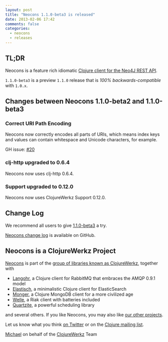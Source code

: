 ```yaml
---
layout: post
title: "Neocons 1.1.0-beta3 is released"
date: 2013-02-06 17:42
comments: false
categories:
  - neocons
  - releases
---
```

## TL;DR

Neocons is a feature rich idiomatic [Clojure client for the Neo4J REST API](http://clojureneo4j.info).

`1.1.0-beta3` is a preview `1.1.0` release that is *100% backwards-compatible* with `1.0.x`.



## Changes between Neocons 1.1.0-beta2 and 1.1.0-beta3

### Correct URI Path Encoding

Neocons now correctly encodes all parts of URIs, which means
index keys and values can contain whitespace and Unicode
characters, for example.

GH issue: [#20](https://github.com/michaelklishin/neocons/issues/20)

### clj-http upgraded to 0.6.4

Neocons now uses clj-http 0.6.4.

### Support upgraded to 0.12.0

Neocons now uses ClojureWerkz Support 0.12.0.



## Change Log

We recommend all users to give [1.1.0-beta3](https://clojars.org/clojurewerkz/neocons/versions/1.1.0-beta3) a try.

[Neocons change log](https://github.com/michaelklishin/neocons/blob/master/ChangeLog.md) is available on GitHub.



## Neocons is a ClojureWerkz Project

[Neocons](http://clojureneo4j.info) is part of the [group of libraries known as ClojureWerkz](http://clojurewerkz.org), together with

 * [Langohr](http://clojurerabbitmq.info), a Clojure client for RabbitMQ that embraces the AMQP 0.9.1 model
 * [Elastisch](http://clojureelasticsearch.info), a minimalistic Clojure client for ElasticSearch
 * [Monger](http://clojuremongodb.info), a Clojure MongoDB client for a more civilized age
 * [Welle](http://clojureriak.info), a Riak client with batteries included
 * [Quartzite](http://clojurequartz.info), a powerful scheduling library

and several others. If you like Neocons, you may also like [our other projects](http://clojurewerkz.org).

Let us know what you think [on Twitter](http://twitter.com/clojurewerkz) or on the [Clojure mailing list](https://groups.google.com/group/clojure).


[Michael](http://twitter.com/michaelklishin) on behalf of the [ClojureWerkz](http://clojurewerkz.org) Team
